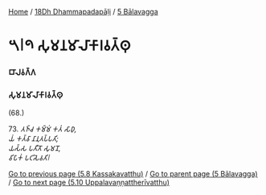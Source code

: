 
[Home](/) / [18Dh Dhammapadapāḷi](../../18Dh.md) / [5 Bālavagga](../5.md)

# 𑁫𑁇𑁯 𑀲𑀼𑀫𑀦𑀫𑀸𑀮𑀸𑀓𑀸𑀭𑀯𑀢𑁆𑀣𑀼

### 𑀩𑀸𑀮𑀯𑀕𑁆𑀕

### 𑀲𑀼𑀫𑀦𑀫𑀸𑀮𑀸𑀓𑀸𑀭𑀯𑀢𑁆𑀣𑀼

(68.)

73\. _𑀢𑀜𑁆𑀘 𑀓𑀫𑁆𑀫𑀁 𑀓𑀢𑀁 𑀲𑀸𑀥𑀼,_  
_𑀬𑀁 𑀓𑀢𑁆𑀯𑀸 𑀦𑀸𑀦𑀼𑀢𑀧𑁆𑀧𑀢𑀺;_  
_𑀬𑀲𑁆𑀲 𑀧𑀢𑀻𑀢𑁄 𑀲𑀼𑀫𑀦𑁄,_  
_𑀯𑀺𑀧𑀸𑀓𑀁 𑀧𑀝𑀺𑀲𑁂𑀯𑀢𑀺𑁇_  


[Go to previous page (5.8 Kassakavatthu)](5.8.md) / [Go to parent page (5 Bālavagga)](../5.md) / [Go to next page (5.10 Uppalavaṇṇattherīvatthu)](5.10.md)



